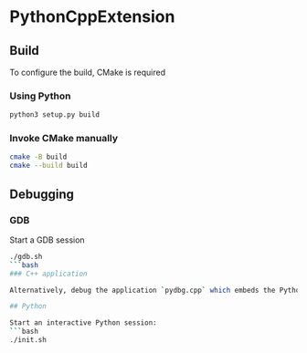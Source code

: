 # PythonCppExtension

## Build

To configure the build, CMake is required

### Using Python

 ```bash
 python3 setup.py build
 ```

 ### Invoke CMake manually

  ```bash
cmake -B build
cmake --build build
 ```

## Debugging

### GDB

Start a GDB session
  ```bash
./gdb.sh
  ```bash
### C++ application

Alternatively, debug the application `pydbg.cpp` which embeds the Python interpreter and imports the module.

## Python

Start an interactive Python session:
  ```bash
./init.sh
 ```
